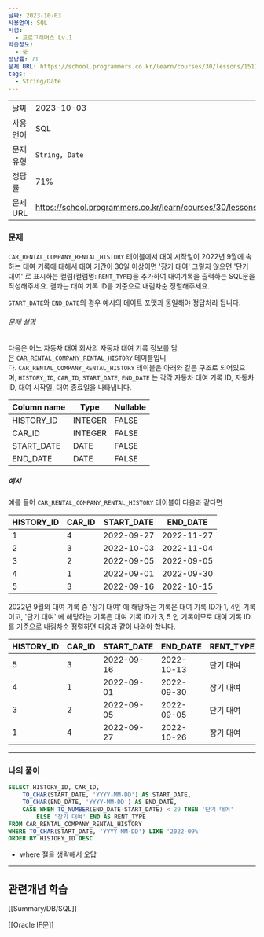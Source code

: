 ```yaml
---
날짜: 2023-10-03
사용언어: SQL
시험:
  - 프로그래머스 Lv.1
학습정도:
  - 중
정답률: 71
문제 URL: https://school.programmers.co.kr/learn/courses/30/lessons/151138
tags:
  - String/Date
---
```

|        |                                                                  |
| ------ | ---------------------------------------------------------------- |
| 날짜     | 2023-10-03                                                       |
| 사용 언어  | SQL                                                              |
| 문제 유형  | `String, Date`                                                   |
| 정답률    | 71%                                                              |
| 문제 URL | https://school.programmers.co.kr/learn/courses/30/lessons/151138 |

### 문제

`CAR_RENTAL_COMPANY_RENTAL_HISTORY` 테이블에서 대여 시작일이 2022년 9월에 속하는 대여 기록에 대해서 대여 기간이 30일 이상이면 '장기 대여' 그렇지 않으면 '단기 대여' 로 표시하는 컬럼(컬럼명: `RENT_TYPE`)을 추가하여 대여기록을 출력하는 SQL문을 작성해주세요. 결과는 대여 기록 ID를 기준으로 내림차순 정렬해주세요.

`START_DATE`와 `END_DATE`의 경우 예시의 데이트 포맷과 동일해야 정답처리 됩니다.

###### 문제 설명

다음은 어느 자동차 대여 회사의 자동차 대여 기록 정보를 담은 `CAR_RENTAL_COMPANY_RENTAL_HISTORY` 테이블입니다. `CAR_RENTAL_COMPANY_RENTAL_HISTORY` 테이블은 아래와 같은 구조로 되어있으며, `HISTORY_ID`, `CAR_ID`, `START_DATE`, `END_DATE` 는 각각 자동차 대여 기록 ID, 자동차 ID, 대여 시작일, 대여 종료일을 나타냅니다.

|Column name|Type|Nullable|
|---|---|---|
|HISTORY_ID|INTEGER|FALSE|
|CAR_ID|INTEGER|FALSE|
|START_DATE|DATE|FALSE|
|END_DATE|DATE|FALSE|

##### 예시

예를 들어 `CAR_RENTAL_COMPANY_RENTAL_HISTORY` 테이블이 다음과 같다면

|HISTORY_ID|CAR_ID|START_DATE|END_DATE|
|---|---|---|---|
|1|4|2022-09-27|2022-11-27|
|2|3|2022-10-03|2022-11-04|
|3|2|2022-09-05|2022-09-05|
|4|1|2022-09-01|2022-09-30|
|5|3|2022-09-16|2022-10-15|

2022년 9월의 대여 기록 중 '장기 대여' 에 해당하는 기록은 대여 기록 ID가 1, 4인 기록이고, '단기 대여' 에 해당하는 기록은 대여 기록 ID가 3, 5 인 기록이므로 대여 기록 ID를 기준으로 내림차순 정렬하면 다음과 같이 나와야 합니다.

|HISTORY_ID|CAR_ID|START_DATE|END_DATE|RENT_TYPE|
|---|---|---|---|---|
|5|3|2022-09-16|2022-10-13|단기 대여|
|4|1|2022-09-01|2022-09-30|장기 대여|
|3|2|2022-09-05|2022-09-05|단기 대여|
|1|4|2022-09-27|2022-10-26|장기 대여|

---
### 나의 풀이

```sql
SELECT HISTORY_ID, CAR_ID,
    TO_CHAR(START_DATE, 'YYYY-MM-DD') AS START_DATE,
    TO_CHAR(END_DATE, 'YYYY-MM-DD') AS END_DATE, 
    CASE WHEN TO_NUMBER(END_DATE-START_DATE) < 29 THEN '단기 대여' 
        ELSE '장기 대여' END AS RENT_TYPE
FROM CAR_RENTAL_COMPANY_RENTAL_HISTORY
WHERE TO_CHAR(START_DATE, 'YYYY-MM-DD') LIKE '2022-09%'
ORDER BY HISTORY_ID DESC
```

- where 절을 생략해서 오답

---
## 관련개념 학습

[[Summary/DB/SQL]] 

[[Oracle IF문]]
